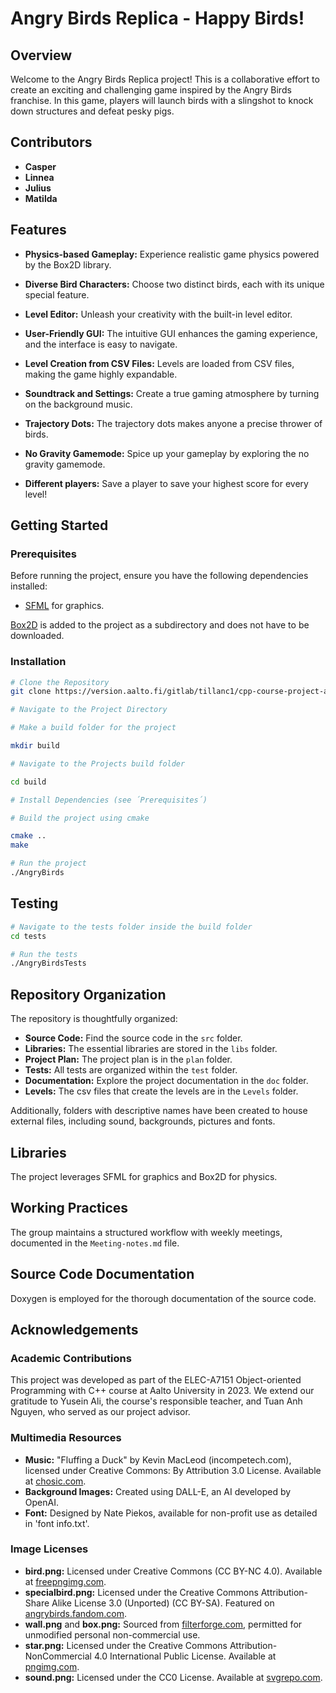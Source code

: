 # Angry Birds Replica - Happy Birds!

## Overview

Welcome to the Angry Birds Replica project! This is a collaborative effort to create an exciting and challenging game inspired by the Angry Birds franchise. In this game, players will launch birds with a slingshot to knock down structures and defeat pesky pigs.

## Contributors

- **Casper**
- **Linnea**
- **Julius**
- **Matilda**

## Features

- **Physics-based Gameplay:** Experience realistic game physics powered by the Box2D library.

- **Diverse Bird Characters:** Choose two distinct birds, each with its unique special feature.

- **Level Editor:** Unleash your creativity with the built-in level editor.

- **User-Friendly GUI:** The intuitive GUI enhances the gaming experience, and the interface is easy to navigate.

- **Level Creation from CSV Files:** Levels are loaded from CSV files, making the game highly expandable.

- **Soundtrack and Settings:** Create a true gaming atmosphere by turning on the background music.

- **Trajectory Dots:** The trajectory dots makes anyone a precise thrower of birds.

- **No Gravity Gamemode:** Spice up your gameplay by exploring the no gravity gamemode.

- **Different players:** Save a player to save your highest score for every level!

## Getting Started

### Prerequisites

Before running the project, ensure you have the following dependencies installed:

- [SFML](https://www.sfml-dev.org/) for graphics.

[Box2D](https://box2d.org/) is added to the project as a subdirectory and does not have to be downloaded.

### Installation

```bash
# Clone the Repository
git clone https://version.aalto.fi/gitlab/tillanc1/cpp-course-project-angry-birds.git

# Navigate to the Project Directory

# Make a build folder for the project

mkdir build

# Navigate to the Projects build folder

cd build

# Install Dependencies (see ´Prerequisites´)

# Build the project using cmake

cmake ..
make

# Run the project
./AngryBirds
```

## Testing

```bash
# Navigate to the tests folder inside the build folder
cd tests

# Run the tests
./AngryBirdsTests
```

## Repository Organization

The repository is thoughtfully organized:

- **Source Code:** Find the source code in the `src` folder.
- **Libraries:** The essential libraries are stored in the `libs` folder.
- **Project Plan:** The project plan is in the `plan` folder.
- **Tests:** All tests are organized within the `test` folder.
- **Documentation:** Explore the project documentation in the `doc` folder.
- **Levels:** The csv files that create the levels are in the `Levels` folder.

Additionally, folders with descriptive names have been created to house external files, including sound, backgrounds, pictures and fonts.

## Libraries

The project leverages SFML for graphics and Box2D for physics.

## Working Practices

The group maintains a structured workflow with weekly meetings, documented in the `Meeting-notes.md` file.

## Source Code Documentation

Doxygen is employed for the thorough documentation of the source code.

## Acknowledgements

### Academic Contributions
This project was developed as part of the ELEC-A7151 Object-oriented Programming with C++ course at Aalto University in 2023. We extend our gratitude to Yusein Ali, the course's responsible teacher, and Tuan Anh Nguyen, who served as our project advisor.

### Multimedia Resources
- **Music:** "Fluffing a Duck" by Kevin MacLeod (incompetech.com), licensed under Creative Commons: By Attribution 3.0 License. Available at [chosic.com](https://www.chosic.com/free-music/all/).
- **Background Images:** Created using DALL-E, an AI developed by OpenAI.
- **Font:** Designed by Nate Piekos, available for non-profit use as detailed in 'font info.txt'.

### Image Licenses
- **bird.png:** Licensed under Creative Commons (CC BY-NC 4.0). Available at [freepngimg.com](https://www.freepngimg.com/).
- **specialbird.png:** Licensed under the Creative Commons Attribution-Share Alike License 3.0 (Unported) (CC BY-SA). Featured on [angrybirds.fandom.com](https://angrybirds.fandom.com/).
- **wall.png** and **box.png:** Sourced from [filterforge.com](https://www.filterforge.com/), permitted for unmodified personal non-commercial use.
- **star.png:** Licensed under the Creative Commons Attribution-NonCommercial 4.0 International Public License. Available at [pngimg.com](https://www.pngimg.com/).
- **sound.png:** Licensed under the CC0 License. Available at [svgrepo.com](https://www.svgrepo.com/).
